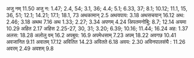 अजु नम् 11.50 अजु न: 1.47; 2.4, 54; 3.1, 36; 4.4; 5.1; 6.33, 37; 8.1; 10.12; 11.1, 15, 36, 51; 12.1; 14.21; 17.1; 18.1, 73 अथकामान् 2.5 अथयपाय: 3.18 अथसचयान् 16.12 अथ: 2.46; 3.18 अथथ 7.16 अथ 1.33; 2.27; 3.34 अपणम् 4.24 अिपतमनोबुि: 8.7; 12.14 अयमा 10.29 अहित 2.17 अहिस 2.25-27, 30, 31; 3.20; 6.39; 10.16; 11.44; 16.24 अह: 1.37 अलस: 18.28 अलोलु वम् 16.2 अपबुय: 16.9 अपमेधसाम् 7.23 अपम् 18.22 अवगछ 10.41 अवजानित 9.11 अवातम् 17.12 अवितित 14.23 अवितते 6.18 अवय: 2.30 अविनपालसंघै : 11.26 अवरम् 2.49 अवशम् 9.8